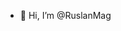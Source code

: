 - 👋 Hi, I’m @RuslanMag

<!---
RuslanMag/RuslanMag is a ✨ special ✨ repository because its `README.md` (this file) appears on your GitHub profile.
You can click the Preview link to take a look at your changes.
--->

